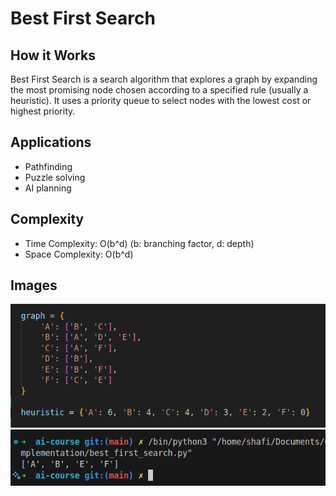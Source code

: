 # Best First Search

## How it Works

Best First Search is a search algorithm that explores a graph by expanding the most promising node chosen according to a specified rule (usually a heuristic). It uses a priority queue to select nodes with the lowest cost or highest priority.

## Applications

- Pathfinding
- Puzzle solving
- AI planning

## Complexity

- Time Complexity: O(b^d) (b: branching factor, d: depth)
- Space Complexity: O(b^d)

## Images

![Input](assets/best_first_search_input.png)
![Output](assets/best_first_search_output.png)
